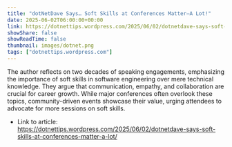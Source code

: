 ```yaml
---
title: "dotNetDave Says… Soft Skills at Conferences Matter—A Lot!"
date: 2025-06-02T06:00:00+00:00
link: https://dotnettips.wordpress.com/2025/06/02/dotnetdave-says-soft-skills-at-conferences-matter-a-lot/
showShare: false
showReadTime: false
thumbnail: images/dotnet.png
tags: ["dotnettips.wordpress.com"]
---
```

The author reflects on two decades of speaking engagements, emphasizing the importance of soft skills in software engineering over mere technical knowledge. They argue that communication, empathy, and collaboration are crucial for career growth. While major conferences often overlook these topics, community-driven events showcase their value, urging attendees to advocate for more sessions on soft skills.

- Link to article: https://dotnettips.wordpress.com/2025/06/02/dotnetdave-says-soft-skills-at-conferences-matter-a-lot/